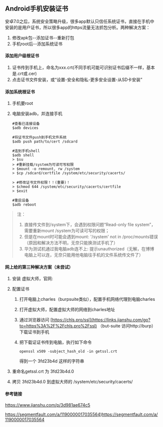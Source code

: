 ## Android手机安装证书

安卓7.0之后，系统安全策略升级，很多app默认只信任系统证书，直接在手机中安装的是用户证书，所以很多app的https流量无法抓包分析。两种解决方案：

1. 修改apk包--添加证书--重新打包
2. 手机root后--添加系统证书

#### 添加用户级根证书

1. 证书传到手机上，命名为xxx.crt(不同手机可能可识别证书后缀不一样，基本是.crt或.cer)
2. 点击证书文件安装，或“设置-安全和隐私-更多安全设置-从SD卡安装”

#### 添加系统根证书

1. 手机要root

2. 电脑安装adb，并连接手机

   ```shell
   #查看已连接设备
   $adb devices
   
   #将证书文件push到手机文件系统
   $adb push path/to/cert /sdcard
   
   #连到手机shell
   $adb shell
   > $su
   > #重新挂载/system为可读可写权限
   > $mount -o remount, rw /system
   > $cp /sdcard/certfile /system/etc/security/cacerts/
   
   > #修改证书文件权限！！(重要)！
   > $chmod 644 /system/etc/security/cacerts/certfile
   > $exit
   
   #重启设备
   $adb reboot
   ```

   

> 注：
>
> 1. 直接传文件到/system下，会遇到权限问题“Read-only file system”，需要重新mount /system为可读可写的权限；
> 2. 但是在mount时可能会遇到mount: '/system' not in /proc/mounts错误 （原因和解决方法不明，无奈只能换测试手机了）
> 3. 华为测试机通过我电脑adb连不上: 提示unauthorized（无解，在博博电脑上可以连，无奈只能用他电脑往手机的文件系统传文件了）



#### 网上给的第三种解决方案（未尝试）

1. 安装 虚拟大师，官网:

2. 配置证书
   1. 打开电脑上charles（burpsuite类似），配置手机网络代理到电脑charles

   2. 打开虚拟大师，配置虚拟大师的网络到charles地址

   3. 通过浏览器访问 [https://chls.pro/ssl](https://links.jianshu.com/go?to=https%3A%2F%2Fchls.pro%2Fssl) （but-suite 访问http://burp）下载证书到手机

   4. 把下载证证书传到电脑，执行如下命令

      ```
      openssl x509 -subject_hash_old -in getssl.crt
      ```

      得到一个 3fd23b4d 这样的字符串

3. 重命名getssl.crt 为 3fd23b4d.0

4. 拷贝 3fd23b4d.0 到虚拟大师的 /system/etc/security/cacerts/



#### 参考链接

https://www.jianshu.com/p/3d981ae674c5

https://segmentfault.com/a/1190000017035564)https://segmentfault.com/a/1190000017035564